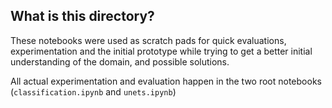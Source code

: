 ## What is this directory?

These notebooks were used as scratch pads for quick evaluations, experimentation and the initial prototype while trying to get a better initial understanding of the domain, and possible solutions.

All actual experimentation and evaluation happen in the two root notebooks (`classification.ipynb` and `unets.ipynb`)
